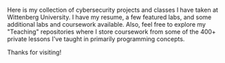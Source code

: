 Here is my collection of cybersecurity projects and classes I have taken at Wittenberg University. I have my resume, a few featured labs, and some additional labs and coursework available. Also, feel free to explore my "Teaching" repositories where I store coursework from some of the 400+ private lessons I've taught in primarily programming concepts. 

Thanks for visiting!
